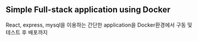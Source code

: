 ## Simple Full-stack application using Docker

React, express, mysql을 이용하는 간단한 application을 Docker환경에서 구동 및 테스트 후 배포까지
